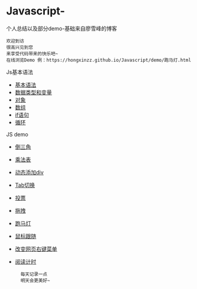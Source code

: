 # Javascript-
个人总结以及部分demo-基础来自廖雪峰的博客

    欢迎到访  
    很高兴见到您  
    来享受代码带来的快乐吧~
    在线浏览Demo 例：https://hongxinzz.github.io/Javascript/demo/跑马灯.html

Js基本语法

* [基本语法](https://github.com/hongxinzz/Javascript-/blob/master/cn/Javascript%E5%9F%BA%E6%9C%AC%E8%AF%AD%E6%B3%95.html)
* [数据类型和变量](https://github.com/hongxinzz/Javascript-/blob/master/cn/Javascript%E6%95%B0%E6%8D%AE%E7%B1%BB%E5%9E%8B%E5%92%8C%E5%8F%98%E9%87%8F.html)
* [对象](https://github.com/hongxinzz/Javascript-/blob/master/cn/javascript%E5%AF%B9%E8%B1%A1.html)
* [数组](https://github.com/hongxinzz/Javascript-/blob/master/cn/javascript%E6%95%B0%E7%BB%84.html)
* [if语句](https://github.com/hongxinzz/Javascript-/blob/master/cn/javascript%E6%9D%A1%E4%BB%B6%E5%88%A4%E6%96%AD.html)
* [循环](https://github.com/hongxinzz/Javascript-/blob/master/cn/javascript%E5%BE%AA%E7%8E%AF.html)

JS demo
* [倒三角](https://github.com/hongxinzz/Javascript-/blob/master/demo/%E5%80%92%E4%B8%89%E8%A7%92.html)
* [乘法表](https://github.com/hongxinzz/Javascript-/blob/master/demo/%E4%B9%9D%E4%B9%9D%E4%B9%98%E6%B3%95%E8%A1%A8.html)
* [动态添加div](https://github.com/hongxinzz/Javascript-/blob/master/demo/%E6%B7%BB%E5%8A%A01000%E4%B8%AAdiv.html)
* [Tab切换](https://github.com/hongxinzz/Javascript-/blob/master/demo/tab%E5%88%87%E6%8D%A2.html)
* [投票](https://github.com/hongxinzz/Javascript/blob/master/demo/%E6%8A%95%E7%A5%A8.html)
* [拖拽](https://github.com/hongxinzz/Javascript/blob/master/demo/%E6%8B%96%E6%8B%BD.html)
* [跑马灯](https://github.com/hongxinzz/Javascript/blob/master/demo/%E8%B7%91%E9%A9%AC%E7%81%AF.html)
* [鼠标跟随](https://github.com/hongxinzz/Javascript/blob/master/demo/%E9%BC%A0%E6%A0%87%E8%B7%9F%E9%9A%8F%E6%95%88%E6%9E%9C.html)
* [改变网页右键菜单](https://github.com/hongxinzz/Javascript/blob/master/demo/%E6%94%B9%E5%8F%98%E7%BD%91%E9%A1%B5%E5%8F%B3%E9%94%AE%E8%8F%9C%E5%8D%95.html)
* [阅读计时](https://github.com/hongxinzz/Javascript/blob/master/demo/%E9%98%85%E8%AF%BB%E5%80%92%E8%AE%A1%E6%97%B6.html)



        每天记录一点
        明天会更美好~
